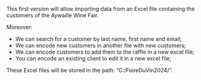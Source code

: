 This first version will allow importing data from an Excel file containing the customers of the Aywaille Wine Fair.

Moreover:
- We can search for a customer by last name, first name and email;
- We can encode new customers in another file with new customers;
- We can encode customers to add them to the raffle in a new excel file;
- You can encode an existing client to edit it in a new excel file;

These Excel files will be stored in the path: “C:/FoireDuVin2024/”.